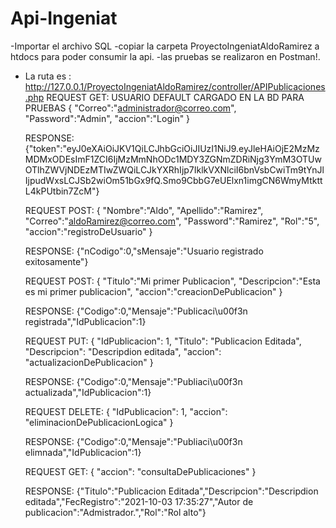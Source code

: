 # Api-Ingeniat

-Importar el archivo SQL 
-copiar la carpeta ProyectoIngeniatAldoRamirez a htdocs para poder consumir la api. 
-las pruebas se realizaron en Postman!.
- La ruta es : http://127.0.0.1/ProyectoIngeniatAldoRamirez/controller/APIPublicaciones.php
  REQUEST GET: USUARIO DEFAULT CARGADO EN LA BD PARA PRUEBAS { "Correo":"administrador@correo.com", "Password":"Admin", "accion":"Login" }
  
  RESPONSE: {"token":"eyJ0eXAiOiJKV1QiLCJhbGciOiJIUzI1NiJ9.eyJleHAiOjE2MzMzMDMxODEsImF1ZCI6IjMzMmNhODc1MDY3ZGNmZDRiNjg3YmM3OTUwOTlhZWVjNDEzMTIwZWQiLCJkYXRhIjp7IklkVXNlciI6bnVsbCwiTm9tYnJlIjpudWxsLCJSb2wiOm51bGx9fQ.Smo9CbbG7eUElxn1imgCN6WmyMtkttL4kPUtbin7ZcM"}
  
  REQUEST POST: { "Nombre":"Aldo", "Apellido":"Ramirez", "Correo":"aldoRamirez@correo.com", "Password":"Ramirez", "Rol":"5", "accion":"registroDeUsuario" }
  
  RESPONSE: {"nCodigo":0,"sMensaje":"Usuario registrado exitosamente"}
  
  REQUEST POST: { "Titulo":"Mi primer Publicacion", "Descripcion":"Esta es mi primer publicacion", "accion":"creacionDePublicacion" }
  
  RESPONSE: {"Codigo":0,"Mensaje":"Publicaci\u00f3n registrada","IdPublicacion":1}
  
  REQUEST PUT:  { "IdPublicacion": 1, "Titulo": "Publicacion Editada", "Descripcion": "Descripdion editada", "accion": "actualizacionDePublicacion" }
  
  RESPONSE: {"Codigo":0,"Mensaje":"Publiaci\u00f3n actualizada","IdPublicacion":1}
  
  REQUEST DELETE: { "IdPublicacion": 1, "accion": "eliminacionDePublicacionLogica" }
  
  RESPONSE: {"Codigo":0,"Mensaje":"Publiaci\u00f3n elimnada","IdPublicacion":1}
  
  REQUEST GET:  { "accion": "consultaDePublicaciones" } 
  
  RESPONSE: {"Titulo":"Publicacion Editada","Descripcion":"Descripdion editada","FecRegistro":"2021-10-03 17:35:27","Autor de publicacion":"Admistrador.","Rol":"Rol alto"}
